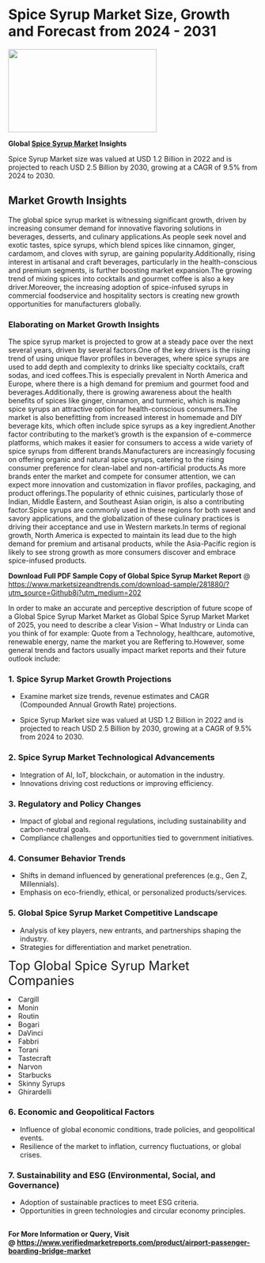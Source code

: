 <H1>Spice Syrup Market Size, Growth and Forecast from 2024 - 2031</H1><img class="aligncenter size-medium wp-image-584254" src="https://thirdeyenews.in/wp-content/uploads/2024/09/Global-Market-Research-300x168.jpeg" alt="" width="300" height="168" /><p><strong>Global&nbsp;<a href="https://www.marketsizeandtrends.com/download-sample/281880/?utm_source=Github8j?utm_medium=202">Spice Syrup Market</a> Insights</strong></p><p>Spice Syrup Market size was valued at USD 1.2 Billion in 2022 and is projected to reach USD 2.5 Billion by 2030, growing at a CAGR of 9.5% from 2024 to 2030.</p><p><h2>Market Growth Insights</h2> <p>The global spice syrup market is witnessing significant growth, driven by increasing consumer demand for innovative flavoring solutions in beverages, desserts, and culinary applications.As people seek novel and exotic tastes, spice syrups, which blend spices like cinnamon, ginger, cardamom, and cloves with syrup, are gaining popularity.Additionally, rising interest in artisanal and craft beverages, particularly in the health-conscious and premium segments, is further boosting market expansion.The growing trend of mixing spices into cocktails and gourmet coffee is also a key driver.Moreover, the increasing adoption of spice-infused syrups in commercial foodservice and hospitality sectors is creating new growth opportunities for manufacturers globally.</p> <h3>Elaborating on Market Growth Insights</h3> <p>The spice syrup market is projected to grow at a steady pace over the next several years, driven by several factors.One of the key drivers is the rising trend of using unique flavor profiles in beverages, where spice syrups are used to add depth and complexity to drinks like specialty cocktails, craft sodas, and iced coffees.This is especially prevalent in North America and Europe, where there is a high demand for premium and gourmet food and beverages.Additionally, there is growing awareness about the health benefits of spices like ginger, cinnamon, and turmeric, which is making spice syrups an attractive option for health-conscious consumers.The market is also benefitting from increased interest in homemade and DIY beverage kits, which often include spice syrups as a key ingredient.Another factor contributing to the market’s growth is the expansion of e-commerce platforms, which makes it easier for consumers to access a wide variety of spice syrups from different brands.Manufacturers are increasingly focusing on offering organic and natural spice syrups, catering to the rising consumer preference for clean-label and non-artificial products.As more brands enter the market and compete for consumer attention, we can expect more innovation and customization in flavor profiles, packaging, and product offerings.The popularity of ethnic cuisines, particularly those of Indian, Middle Eastern, and Southeast Asian origin, is also a contributing factor.Spice syrups are commonly used in these regions for both sweet and savory applications, and the globalization of these culinary practices is driving their acceptance and use in Western markets.In terms of regional growth, North America is expected to maintain its lead due to the high demand for premium and artisanal products, while the Asia-Pacific region is likely to see strong growth as more consumers discover and embrace spice-infused products.<p><span class=""><strong>Download Full PDF Sample Copy of Global Spice Syrup Market Report</strong> @ <a href="https://www.marketsizeandtrends.com/download-sample/281880/?utm_source=Github8j?utm_medium=202" target="_blank">https://www.marketsizeandtrends.com/download-sample/281880/?utm_source=Github8j?utm_medium=202</a></span></p><p>In order to make an accurate and perceptive description of future scope of a Global&nbsp;Spice Syrup Market Market as Global&nbsp;Spice Syrup Market Market of 2025, you need to describe a clear Vision &ndash; What Industry or Linda can you think of for example: Quote from a Technology, healthcare, automotive, renewable energy, name the market you are Reffering to.However, some general trends and factors usually impact market reports and their future outlook include:</p><h3>1.&nbsp;<strong>Spice Syrup Market Growth Projections</strong></h3><ul><li>Examine market size trends, revenue estimates and CAGR (Compounded Annual Growth Rate) projections.</li><li><p>Spice Syrup Market size was valued at USD 1.2 Billion in 2022 and is projected to reach USD 2.5 Billion by 2030, growing at a CAGR of 9.5% from 2024 to 2030.</p></li></ul><h3>2.&nbsp;<strong>Spice Syrup Market Technological Advancements</strong></h3><ul><li>Integration of AI, IoT, blockchain, or automation in the industry.</li><li>Innovations driving cost reductions or improving efficiency.</li></ul><h3>3.&nbsp;<strong>Regulatory and Policy Changes</strong></h3><ul><li>Impact of global and regional regulations, including sustainability and carbon-neutral goals.</li><li>Compliance challenges and opportunities tied to government initiatives.</li></ul><h3>4.&nbsp;<strong>Consumer Behavior Trends</strong></h3><ul><li>Shifts in demand influenced by generational preferences (e.g., Gen Z, Millennials).</li><li>Emphasis on eco-friendly, ethical, or personalized products/services.</li></ul><h3>5.&nbsp;<strong>Global Spice Syrup Market Competitive Landscape</strong></h3><ul><li>Analysis of key players, new entrants, and partnerships shaping the industry.</li><li>Strategies for differentiation and market penetration.</li></ul><p data-pm-slice="1 1 []"><span style="color: inherit; font-family: inherit; font-size: 25px;">Top Global Spice Syrup Market Companies</span></p><div class="" data-test-id=""><p><li>Cargill</li><li> Monin</li><li> Routin</li><li> Bogari</li><li> DaVinci</li><li> Fabbri</li><li> Torani</li><li> Tastecraft</li><li> Narvon</li><li> Starbucks</li><li> Skinny Syrups</li><li> Ghirardelli</li></p></div><h3>6.&nbsp;<strong>Economic and Geopolitical Factors</strong></h3><ul><li>Influence of global economic conditions, trade policies, and geopolitical events.</li><li>Resilience of the market to inflation, currency fluctuations, or global crises.</li></ul><h3>7.&nbsp;<strong>Sustainability and ESG (Environmental, Social, and Governance)</strong></h3><ul><li>Adoption of sustainable practices to meet ESG criteria.</li><li>Opportunities in green technologies and circular economy principles.</li></ul><h2><strong style="font-size: 14px;">For More Information or Query, Visit @&nbsp;</strong><a style="background-color: #ffffff; font-size: 14px;" href="https://www.marketsizeandtrends.com/report/spice-syrup-market/" target="_blank">https://www.verifiedmarketreports.com/product/airport-passenger-boarding-bridge-market</a></h2>